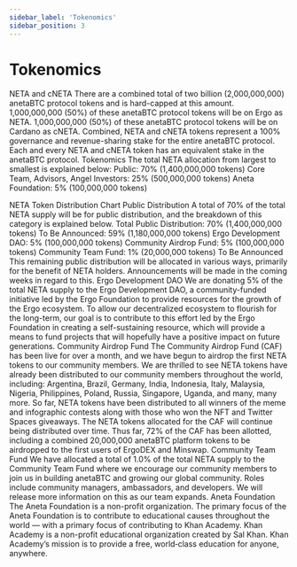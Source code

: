 ```yaml
---
sidebar_label: 'Tokenomics'
sidebar_position: 3
---
```


# Tokenomics

NETA and cNETA
There are a combined total of two billion (2,000,000,000) anetaBTC protocol tokens and is hard-capped at this amount.
1,000,000,000 (50%) of these anetaBTC protocol tokens will be on Ergo as NETA.
1,000,000,000 (50%) of these anetaBTC protocol tokens will be on Cardano as cNETA.
Combined, NETA and cNETA tokens represent a 100% governance and revenue-sharing stake for the entire anetaBTC protocol.
Each and every NETA and cNETA token has an equivalent stake in the anetaBTC protocol.
Tokenomics
The total NETA allocation from largest to smallest is explained below:
Public: 70% (1,400,000,000 tokens)
Core Team, Advisors, Angel Investors: 25% (500,000,000 tokens)
Aneta Foundation: 5% (100,000,000 tokens)
 
NETA Token Distribution Chart
Public Distribution
A total of 70% of the total NETA supply will be for public distribution, and the breakdown of this category is explained below.
Total Public Distribution: 70% (1,400,000,000 tokens)
To Be Announced: 59% (1,180,000,000 tokens)
Ergo Development DAO: 5% (100,000,000 tokens)
Community Airdrop Fund: 5% (100,000,000 tokens)
Community Team Fund: 1% (20,000,000 tokens)
To Be Announced
This remaining public distribution will be allocated in various ways, primarily for the benefit of NETA holders. Announcements will be made in the coming weeks in regard to this.
Ergo Development DAO
We are donating 5% of the total NETA supply to the Ergo Development DAO, a community-funded initiative led by the Ergo Foundation to provide resources for the growth of the Ergo ecosystem.
To allow our decentralized ecosystem to flourish for the long-term, our goal is to contribute to this effort led by the Ergo Foundation in creating a self-sustaining resource, which will provide a means to fund projects that will hopefully have a positive impact on future generations.
Community Airdrop Fund
The Community Airdrop Fund (CAF) has been live for over a month, and we have begun to airdrop the first NETA tokens to our community members.
We are thrilled to see NETA tokens have already been distributed to our community members throughout the world, including: Argentina, Brazil, Germany, India, Indonesia, Italy, Malaysia, Nigeria, Philippines, Poland, Russia, Singapore, Uganda, and many, many more.
So far, NETA tokens have been distributed to all winners of the meme and infographic contests along with those who won the NFT and Twitter Spaces giveaways.
The NETA tokens allocated for the CAF will continue being distributed over time. Thus far, 72% of the CAF has been allotted, including a combined 20,000,000 anetaBTC platform tokens to be airdropped to the first users of ErgoDEX and Minswap.
Community Team Fund
We have allocated a total of 1.0% of the total NETA supply to the Community Team Fund where we encourage our community members to join us in building anetaBTC and growing our global community.
Roles include community managers, ambassadors, and developers.
We will release more information on this as our team expands.
Aneta Foundation
The Aneta Foundation is a non-profit organization. The primary focus of the Aneta Foundation is to contribute to educational causes throughout the world — with a primary focus of contributing to Khan Academy.
Khan Academy is a non-profit educational organization created by Sal Khan. Khan Academy’s mission is to provide a free, world‑class education for anyone, anywhere.

